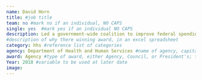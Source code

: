 ```yaml
---
name: David Horn
title: #job title
team: no #mark no if an individual, NO CAPS
single: yes  #mark yes if an individual NO CAPS
description: Led a government-wide coalition to improve federal spending data and increase accountability, performance, and efficiency through implementation of the DATA Act.
#description of why there winning award, in an excel spreadsheet
category: hhs #reference list of categories
agency: Department of Health and Human Services #name of agency, capitalize first letter of each name
award: Agency #type of award, either Agency, Council, or President's; this is case sensitive so make sure to match the options listed exactly. This section generates the format of the card
Year: 2018 #variable to be used at later date
image: 
---
```

